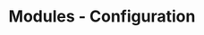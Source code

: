 ---
layout: topic
title: Modules - Configuration
permalink: /modules/configuration/
previous: /modules/assembly/
base: /modules/
next: /modules/battery/
---